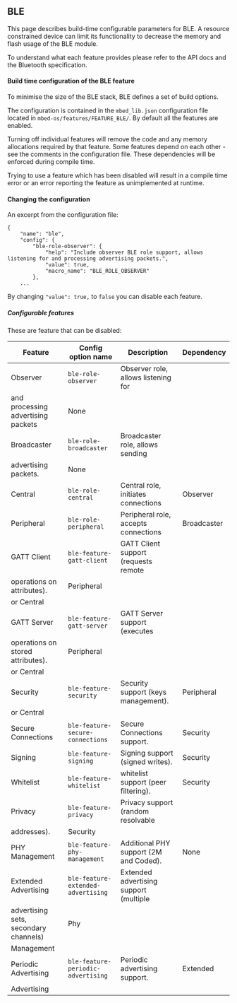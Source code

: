<h2 id="configuration-ble">BLE</h2>

This page describes build-time configurable parameters for BLE. A resource constrained device can limit its functionality to decrease the memory and flash usage of the BLE module. 

To understand what each feature provides please refer to the API docs and the Bluetooth specification.

#### Build time configuration of the BLE feature

To minimise the size of the BLE stack, BLE defines a set of build options.

The configuration is contained in the `mbed_lib.json` configuration file located in `mbed-os/features/FEATURE_BLE/`. By default all the features are enabled.

Turning off individual features will remove the code and any memory allocations required by that feature. Some features depend on each other - see the comments in the configuration file. These dependencies will be enforced during compile time.

Trying to use a feature which has been disabled will result in a compile time error or an error reporting the feature as unimplemented at runtime.

#### Changing the configuration

An excerpt from the configuration file:

```
{
    "name": "ble",
    "config": {
        "ble-role-observer": {
            "help": "Include observer BLE role support, allows listening for and processing advertising packets.",
            "value": true,
            "macro_name": "BLE_ROLE_OBSERVER"
        },
    ...
```

By changing `"value": true,` to `false` you can disable each feature.

##### Configurable features

These are feature that can be disabled:

| Feature              | Config option name                 | Description                               | Dependency  |
|----------------------|------------------------------------|-------------------------------------------|-------------|
| Observer             | `ble-role-observer`                | Observer role, allows listening for
                                                              and processing advertising packets        | None        |
| Broadcaster          | `ble-role-broadcaster`             | Broadcaster role, allows sending
                                                              advertising packets.                      | None        |
| Central              | `ble-role-central`                 | Central role, initiates connections       | Observer    |
| Peripheral           | `ble-role-peripheral`              | Peripheral role, accepts connections      | Broadcaster |
| GATT Client          | `ble-feature-gatt-client`          | GATT Client support (requests remote
                                                              operations on attributes).                | Peripheral 
                                                                                                          or Central  |
| GATT Server          | `ble-feature-gatt-server`          | GATT Server support (executes
                                                              operations on stored attributes).         | Peripheral
                                                                                                          or Central  |
| Security             | `ble-feature-security`             | Security support (keys management).       | Peripheral
                                                                                                          or Central  |
| Secure Connections   | `ble-feature-secure-connections`   | Secure Connections support.               | Security    |
| Signing              | `ble-feature-signing`              | Signing support (signed writes).          | Security    |
| Whitelist            | `ble-feature-whitelist`            | whitelist support (peer filtering).       | Security    |
| Privacy              | `ble-feature-privacy`              | Privacy support (random resolvable
                                                              addresses).                               | Security    |
| PHY Management       | `ble-feature-phy-management`       | Additional PHY support (2M and Coded).    | None        |
| Extended Advertising | `ble-feature-extended-advertising` | Extended advertising support (multiple
                                                              advertising sets, secondary channels)     | Phy
                                                                                                          Management  |
| Periodic Advertising | `ble-feature-periodic-advertising` | Periodic advertising support.             | Extended
                                                                                                          Advertising |
